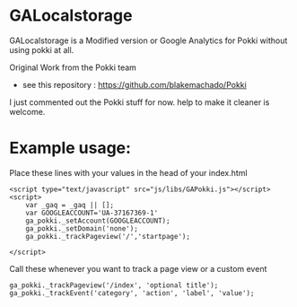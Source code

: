 GALocalstorage
==============

GALocalstorage is a Modified version or Google Analytics for Pokki without using pokki at all.

Original Work from the Pokki team 
 * see this repository : https://github.com/blakemachado/Pokki

I just commented out the Pokki stuff for now. help to make it cleaner is welcome.


Example usage:
==============

Place these lines with your values in the head of your index.html

    <script type="text/javascript" src="js/libs/GAPokki.js"></script>
    <script>
        var _gaq = _gaq || [];
        var GOOGLEACCOUNT='UA-37167369-1'
        ga_pokki._setAccount(GOOGLEACCOUNT);
        ga_pokki._setDomain('none');
        ga_pokki._trackPageview('/','startpage');
        
    </script>

Call these whenever you want to track a page view or a custom event

    ga_pokki._trackPageview('/index', 'optional title');
    ga_pokki._trackEvent('category', 'action', 'label', 'value');
    
